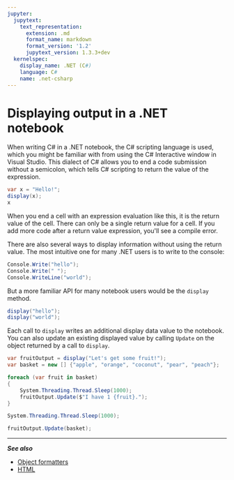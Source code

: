 ```yaml
---
jupyter:
  jupytext:
    text_representation:
      extension: .md
      format_name: markdown
      format_version: '1.2'
      jupytext_version: 1.3.3+dev
  kernelspec:
    display_name: .NET (C#)
    language: C#
    name: .net-csharp
---
```


# Displaying output in a .NET notebook


When writing C# in a .NET notebook, the C# scripting language is used, which you might be familiar with from using the C# Interactive window in Visual Studio. This dialect of C# allows you to end a code submission without a semicolon, which tells C# scripting to return the value of the expression.

```csharp
var x = "Hello!";
display(x);
x
```

When you end a cell with an expression evaluation like this, it is the return value of the cell. There can only be a single return value for a cell. If you add more code after a return value expression, you'll see a compile error.

There are also several ways to display information without using the return value. The most intuitive one for many .NET users is to write to the console:

```csharp
Console.Write("hello");
Console.Write(" ");
Console.WriteLine("world");
```

But a more familiar API for many notebook users would be the `display` method.

```csharp
display("hello");
display("world");
```

Each call to `display` writes an additional display data value to the notebook.
You can also update an existing displayed value by calling `Update` on the object returned by a call to `display`.

```csharp
var fruitOutput = display("Let's get some fruit!");
var basket = new [] {"apple", "orange", "coconut", "pear", "peach"};

foreach (var fruit in basket)
{
    System.Threading.Thread.Sleep(1000);
    fruitOutput.Update($"I have 1 {fruit}.");    
}

System.Threading.Thread.Sleep(1000);

fruitOutput.Update(basket);
```

---
**_See also_**
* [Object formatters](Object%20formatters.md)
* [HTML](HTML.md)

```csharp

```

